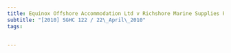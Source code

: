 ```yaml
---
title: Equinox Offshore Accommodation Ltd v Richshore Marine Supplies Pte Ltd 
subtitle: "[2010] SGHC 122 / 22\_April\_2010"
tags:


---
```


